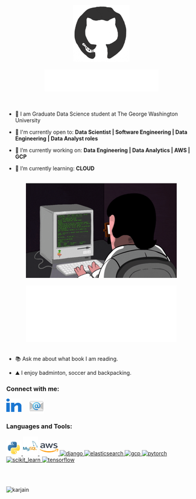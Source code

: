 <div align="center">
<img src="https://github.com/karjain/karjain/blob/main/octo.gif" alt="GitHub Logo" width="150" height="150" />
</div>


<br/>
<div align="center">
<img src="https://github.com/karjain/karjain/blob/main/screen.gif" alt="Kartik Jain Typer" />
</div>
<br/>

<br/>

- 🙌 I am Graduate Data Science student at The George Washington University


- 🙌 I'm currently open to: **Data Scientist | Software Engineering | Data Engineering | Data Analyst roles**

- 🔭 I’m currently working on: **Data Engineering | Data Analytics | AWS | GCP**

- 🌱 I’m currently learning: **CLOUD**

<br/>

<div align="center">
<img src="https://github.com/karjain/karjain/blob/master/coderman.gif" alt="Coder" width="400" height="250" />
</div>
<br/>


<div align="center">
<img src="https://github.com/karjain/karjain/blob/main/images/corgi.gif" alt="Coder" width="400" height="150" />
</div>
<br/>

- 📚 Ask me about what book I am reading.

- ⛰ I enjoy badminton, soccer and backpacking.



<h3 align="left">Connect with me:</h3>
<p align="left">
<a href="https://linkedin.com/in/kjain95" target="blank"><img src="https://github.com/karjain/karjain/blob/main/images/linked-in-alt.svg" align="center" alt="kjain95" height="35" width="40" /></a> 
  &nbsp; &nbsp; <a href="mailto:karjain@gwu.edu" target="blank"><img align="top" src="https://github.com/karjain/karjain/blob/main/images/send-mail-2574 (1).png" alt="Mail" height="40" width="40" /></a> 


<h3 align="left">Languages and Tools:</h3>
<p align="left"> <a href="https://www.python.org" target="_blank" rel="noreferrer"> <img src="https://raw.githubusercontent.com/devicons/devicon/master/icons/python/python-original.svg" alt="python" width="40" height="40"/> </a> 
<a href="https://www.mysql.com/" target="_blank" rel="noreferrer"> <img src="https://raw.githubusercontent.com/devicons/devicon/master/icons/mysql/mysql-original-wordmark.svg" alt="mysql" width="40" height="50"/> </a> 
<a href="https://aws.amazon.com" target="_blank" rel="noreferrer"> <img src="https://raw.githubusercontent.com/devicons/devicon/master/icons/amazonwebservices/amazonwebservices-original-wordmark.svg" alt="aws" width="50" height="40"/> </a> 
 <a href="https://www.djangoproject.com/" target="_blank" rel="noreferrer"> <img src="https://cdn.worldvectorlogo.com/logos/django.svg" alt="django" width="40" height="35"/> </a> 
 <a href="https://www.elastic.co" target="_blank" rel="noreferrer"> <img src="https://www.vectorlogo.zone/logos/elastic/elastic-icon.svg" alt="elasticsearch" width="40" height="35"/> </a> 
 <a href="https://cloud.google.com" target="_blank" rel="noreferrer"> <img src="https://www.vectorlogo.zone/logos/google_cloud/google_cloud-icon.svg" alt="gcp" width="40" height="40"/> </a> 
 <a href="https://pytorch.org/" target="_blank" rel="noreferrer"> <img src="https://www.vectorlogo.zone/logos/pytorch/pytorch-icon.svg" alt="pytorch" width="35" height="30"/> </a> 
 <a href="https://scikit-learn.org/" target="_blank" rel="noreferrer"> <img src="https://upload.wikimedia.org/wikipedia/commons/0/05/Scikit_learn_logo_small.svg" alt="scikit_learn" width="40" height="40"/> </a> 
 <a href="https://www.tensorflow.org" target="_blank" rel="noreferrer"> <img src="https://www.vectorlogo.zone/logos/tensorflow/tensorflow-icon.svg" alt="tensorflow" width="40" height="35"/> </a> 
 </p>

<br>
<br>
<p><img align="left" src="https://github-readme-stats.vercel.app/api/top-langs?username=karjain&show_icons=true&locale=en&layout=compact" alt="karjain" /></p>
